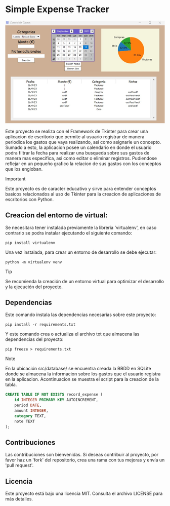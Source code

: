 # Simple Expense Tracker

![img](images/img.jpg)

Este proyecto se realiza con el Framework de Tkinter para crear una aplicacion de escritorio que permite al usuario registrar de manera periodica los gastos que vaya realizando, asi como asignarle un concepto. Sumado a esto, la aplicacion posee un calendario en donde el usuario podra filtrar la fecha para realizar una busqueda sobre sus gastos de manera mas especifica, asi como editar o eliminar registros. Pudiendose reflejar en un pequeño grafico la relacion de sus gastos con los conceptos que los engloban.

> [!IMPORTANT]
Este proyecto es de caracter educativo y sirve para entender conceptos basicos relacionados al uso de Tkinter para la creacion de aplicaciones de escritorios con Python.

## Creacion del entorno de virtual:
Se necesitara tener instalada previamente la libreria 'virtualenv', en caso contrario se podra instalar ejecutando el siguiente comando:
```
pip install virtualenv
```
Una vez instalada, para crear un entorno de desarrollo se debe ejecutar:
```
python -m virtualenv venv
```

> [!TIP]
Se recomienda la creación de un entorno virtual para optimizar el desarrollo y la ejecución del proyecto.

## Dependencias
Este comando instala las dependencias necesarias sobre este proyecto:
```
pip install -r requirements.txt
```
Y este comando crea o actualiza el archivo txt que almacena las dependencias del proyecto:
```
pip freeze > requirements.txt  
```

> [!NOTE]
En la ubicación src/database/ se encuentra creada la BBDD en SQLite donde se almacena la informacion sobre los gastos que el usuario registra en la aplicacion. Acontinuacion se muestra el script para la creacion de la tabla.

```sql
CREATE TABLE IF NOT EXISTS record_expense (
    id INTEGER PRIMARY KEY AUTOINCREMENT,
    period DATE,
    amount INTEGER,
    category TEXT,
    note TEXT
);
```

## Contribuciones
Las contribuciones son bienvenidas. Si deseas contribuir al proyecto, por favor haz un 'fork' del repositorio, crea una rama con tus mejoras y envía un 'pull request'.

## Licencia
Este proyecto está bajo una licencia MIT. Consulta el archivo LICENSE para más detalles.
